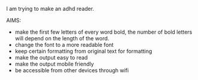 I am trying to make an adhd reader.

AIMS:
- make the first few letters of every word bold, the number of bold letters will depend on the length of the word.
- change the font to a more readable font
- keep certain formatting from original text for formatting
- make the output easy to read
- make the output mobile friendly
- be accessible from other devices through wifi
